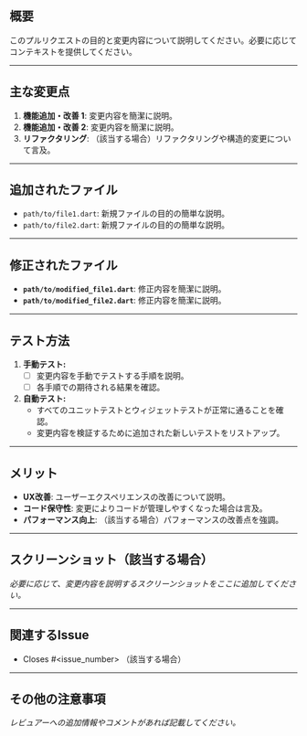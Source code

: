 ## **概要**
このプルリクエストの目的と変更内容について説明してください。必要に応じてコンテキストを提供してください。

---

## **主な変更点**
1. **機能追加・改善 1**: 変更内容を簡潔に説明。
2. **機能追加・改善 2**: 変更内容を簡潔に説明。
3. **リファクタリング**: （該当する場合）リファクタリングや構造的変更について言及。

---

## **追加されたファイル**
- `path/to/file1.dart`: 新規ファイルの目的の簡単な説明。
- `path/to/file2.dart`: 新規ファイルの目的の簡単な説明。

---

## **修正されたファイル**
- **`path/to/modified_file1.dart`**: 修正内容を簡潔に説明。
- **`path/to/modified_file2.dart`**: 修正内容を簡潔に説明。

---

## **テスト方法**
1. **手動テスト:**
   - [ ] 変更内容を手動でテストする手順を説明。
   - [ ] 各手順での期待される結果を確認。

2. **自動テスト:**
   - すべてのユニットテストとウィジェットテストが正常に通ることを確認。
   - 変更内容を検証するために追加された新しいテストをリストアップ。

---

## **メリット**
- **UX改善**: ユーザーエクスペリエンスの改善について説明。
- **コード保守性**: 変更によりコードが管理しやすくなった場合は言及。
- **パフォーマンス向上**: （該当する場合）パフォーマンスの改善点を強調。

---

## **スクリーンショット（該当する場合）**
_必要に応じて、変更内容を説明するスクリーンショットをここに追加してください。_

---

## **関連するIssue**
- Closes #<issue_number> （該当する場合）

---

## **その他の注意事項**
_レビュアーへの追加情報やコメントがあれば記載してください。_